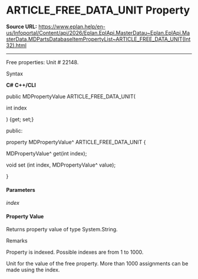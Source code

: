 # ARTICLE_FREE_DATA_UNIT Property

**Source URL:** https://www.eplan.help/en-us/Infoportal/Content/api/2026/Eplan.EplApi.MasterDatau~Eplan.EplApi.MasterData.MDPartsDatabaseItemPropertyList~ARTICLE_FREE_DATA_UNIT(Int32).html

---

Free properties: Unit # 22148.

Syntax

**C#**
**C++/CLI**


public MDPropertyValue ARTICLE_FREE_DATA_UNIT( 

   int index

) {get; set;}

public:

property MDPropertyValue^ ARTICLE_FREE_DATA_UNIT {

   MDPropertyValue^ get(int index);

   void set (int index, MDPropertyValue^ value);

}


#### Parameters

*index*

#### Property Value

Returns property value of type System.String.

Remarks

Property is indexed. Possible indexes are from 1 to 1000.

Unit for the value of the free property. More than 1000 assignments can be made using the index.

